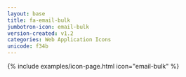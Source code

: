 ```yaml
---
layout: base
title: fa-email-bulk
jumbotron-icon: email-bulk
version-created: v1.2
categories: Web Application Icons
unicode: f34b
---
```


{% include examples/icon-page.html icon="email-bulk" %}
